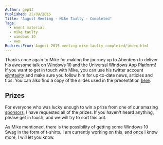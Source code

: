 ```yaml
---
Author: gep13
Published: 25/09/2015
Title: "August Meeting - Mike Taulty - Completed"
Tags:
  - event material
  - mike taulty
  - windows 10
  - uwp
RedirectFrom: August-2015-meeting-mike-taulty-completed/index.html
---
```


Thanks once again to Mike for making the journey up to Aberdeen to deliver his awesome talk on Windows 10 and the Universal Windows App Platform!  If you want to get in touch with Mike, you can use his twitter account [@mtaulty][Mike_Twitter_Account] and make sure you follow him for up-to-date news, articles and tips. You can also find a copy of the slides used in the presentation [here][Mike_Slides].

## Prizes

For everyone who was lucky enough to win a prize from one of our amazing [sponsors][sponsors_page], I have requested all of the prizes.  If you haven't heard anything, please get in touch, and we will try to sort this out.

As Mike mentioned, there is the possibility of getting some Windows 10 Swag in the form of t-shirts.  I am currently working on this, and once I know more, I will let you know.

[Mike_Slides]: http://1drv.ms/1NkYYJr
[Mike_Twitter_Account]: https://twitter.com/mtaulty
[sponsors_page]: http://www.aberdeendevelopers.co.uk/sponsors/
